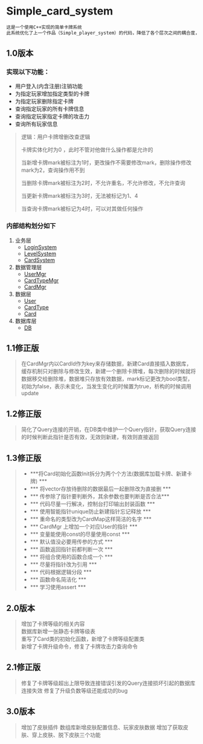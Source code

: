 # Simple_card_system
```txt
这是一个使用C++实现的简单卡牌系统
此系统优化了上一个作品（Simple_player_system）的代码，降低了各个层次之间的耦合度，提高了代码的健壮性
```
## 1.0版本

### 实现以下功能：

* 用户登入(内含注册)注销功能
* 为指定玩家增加指定类型的卡牌
* 为指定玩家删除指定卡牌
* 查询指定玩家的所有卡牌信息
* 查询指定玩家指定卡牌的攻击力
* 查询所有玩家信息

> 逻辑：用户卡牌增删改查逻辑
>
> 卡牌实体化时为0 ，此时不管对他做什么操作都是允许的
>
> 当新增卡牌mark被标注为1时，更改操作不需要修改mark，删除操作修改mark为2，查询操作用不到
>
> 当删除卡牌mark被标注为2时，不允许重名，不允许修改，不允许查询
>
> 当更新卡牌mark被标注为3时，无法被标记为1、4
>
> 当查询卡牌mark被标记为4时，可以对其做任何操作

### 内部结构划分如下
1. 业务层
	* [LoginSystem](内部封装了用户登入登出的接口)
	* [LevelSystem](内部封装了用户升级的接口)
	* [CardSystem](内部封装了1.给指定用户增加指定类型卡牌2.给指定用户删除指定卡牌3.显示指定用户拥有的所有卡牌信息4.显示指定用户指定卡牌的攻击力)
2. 数据管理层
	+ [UserMgr](向上提供了显示所有用户信息，登入用户，注销用户，获取用户信息，检查是否注册等接口)
	+ [CardTypeMgr](向上提供了初始化，获取指定类型卡牌数据，显示所有类型卡牌信息的接口)
	+ [CardMgr](向上提供了对卡牌的增删显示的接口)
3. 数据层
	+ [User](对应数据库内的d_user表,内部向下封装对数据库的应用,在析构的时候调用,向上提供了获取本身数据的接口)
	+ [CardType](对应数据库内的s_card表,是在程序运行前就配置好的信息,程序运行时不允许求改,但允许读取)
	+ [Card](对应数据库中的d_card表,是一个动态存储表,使用mark来标记当前的状态,1表示当前卡牌是新增加的2表示当前卡牌是要删除的3表示当前卡牌被改动了,是需要更新的4表示当前卡牌刚刚从数据库中加载进来无需启动,在析构的时候根据mark的值调用对应的函数)
4. 数据库层
	* [DB](由DB类封装了对数据库的增删改查工作，是一个通用的接口，用户只需要传入包含处理好的SQL语句的Query实体即可)


## 1.1修正版

> 在CardMgr内以CardId作为key来存储数据，新建Card直接插入数据库，缓存机制只对删除与修改生效，新建一个删除卡牌堆，每次删除的时候就将数据移交给删除堆，数据堆只存放有效数据，mark标记更改为bool类型，初始为false，表示未变化，当发生变化的时候置为true，析构的时候调用update

## 1.2修正版

> 简化了Query连接的开销，在DB类中维护一个Query指针，获取Query连接的时候判断此指针是否有效，无效则新建，有效则直接返回

## 1.3修正版


>* ***将Card初始化函数Init拆分为两个个方法(数据库加载卡牌、新建卡牌) ***
>* *** 将vector存放待删除的数据最后一起删除改为直接删 ***
>* *** 传参除了指针要判断外，其余参数也要判断是否合法***
>* *** 代码尽量一行解决，控制台打印输出封装函数 ***
>* *** 使用智能指针unique防止新建指针忘记释放 ***
>* *** 重命名的类型改为CardMap这样简洁的名字 ***
>* *** CardMgr 上增加一个对应User的指针 ***
>* *** 变量能使用const的尽量使用const *** 
>* *** 默认值没必要用传参的方式 ***
>* *** 函数返回指针前都判断一次  ***
>* *** 将组合使用的函数合成一个 ***
>* *** 尽量将指针改为引用 ***
>* *** 代码根据逻辑分段 ***
>* *** 函数命名简洁化 ***
>* *** 学习使用assert ***


## 2.0版本

>增加了卡牌等级的相关内容  
>数据库新增一张静态卡牌等级表  
>重写了Card类的初始化函数，新增了卡牌等级配置类  
>新增了卡牌升级命令，修复了卡牌攻击力查询命令  

## 2.1修正版
>修复了卡牌等级超出上限导致连接错误引发的Query连接损坏引起的数据库连接失效
>修复了升级负数等级还能成功的bug

## 3.0版本
>增加了皮肤插件
>数组库新增皮肤配置信息、玩家皮肤数据
>增加了获取皮肤、穿上皮肤、脱下皮肤三个功能


​	
